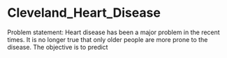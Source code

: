 # Cleveland_Heart_Disease
Problem statement:  Heart disease has been a major problem in the recent times. It is no longer true that only older people are more prone to the disease. The objective is to predict
